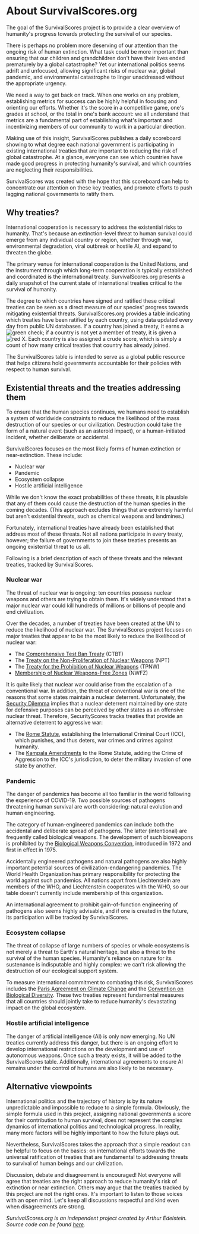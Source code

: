 # About SurvivalScores.org

The goal of the SurvivalScores project is to provide a clear overview of humanity's progress towards protecting the survival of our species.

There is perhaps no problem more deserving of our attention than the ongoing risk of human extinction. What task could be more important than ensuring that our children and grandchildren don't have their lives ended prematurely by a global catastrophe? Yet our international politics seems adrift and unfocused, allowing significant risks of nuclear war, global pandemic, and environmental catastrophe to linger unaddressed without the appropriate urgency.

We need a way to get back on track. When one works on any problem, establishing metrics for success can be highly helpful in focusing and orienting our efforts. Whether it's the score in a competitive game, one's grades at school, or the total in one's bank account: we all understand that metrics are a fundamental part of establishing what's important and incentivizing members of our community to work in a particular direction.

Making use of this insight, SurvivalScores publishes a daily scoreboard showing to what degree each national government is participating in existing international treaties that are important to reducing the risk of global catastrophe. At a glance, everyone can see which countries have made good progress in protecting humanity's survival, and which countries are neglecting their responsibilities.

SurvivalScores was created with the hope that this scoreboard can help to concentrate our attention on these key treaties, and promote efforts to push lagging national governments to ratify them.

## Why treaties?

International cooperation is necessary to address the existential risks to humanity. That's because an extinction-level threat to human survival could emerge from any individual country or region, whether through war, environmental degradation, viral outbreak or hostile AI, and expand to threaten the globe.

The primary venue for international cooperation is the United Nations, and the instrument through which long-term cooperation is typically established and coordinated is the international treaty. SurvivalScores.org presents a daily snapshot of the current state of international treaties critical to the survival of humanity.

The degree to which countries have signed and ratified these critical treaties can be seen as a direct measure of our species' progress towards mitigating existential threats. SurvivalScores.org provides a table indicating which treaties have been ratified by each country, using data updated every day from public UN databases. If a country has joined a treaty, it earns a <img src="./images/check.svg" alt="green check" class="grade">; if a country is not yet a member of treaty, it is given a <img src="./images/cross.svg" alt="red X" class="grade">. Each country is also assigned a crude score, which is simply a count of how many critical treaties that country has already joined.

The SurvivalScores table is intended to serve as a global public resource that helps citizens hold governments accountable for their policies with respect to human survival.

## Existential threats and the treaties addressing them

To ensure that the human species continues, we humans need to establish a system of worldwide constraints to reduce the likelihood of the mass destruction of our species or our civilization. Destruction could take the form of a natural event (such as an asteroid impact), or a human-initiated incident, whether deliberate or accidental.

SurvivalScores focuses on the most likely forms of human extinction or near-extinction. These include:

- Nuclear war
- Pandemic
- Ecosystem collapse
- Hostile artificial intelligence

While we don't know the exact probabilities of these threats, it is plausible that any of them could cause the destruction of the human species in the coming decades. (This approach excludes things that are extremely harmful but aren't existential threats, such as chemical weapons and landmines.)

Fortunately, international treaties have already been established that address most of these threats. Not all nations participate in every treaty, however; the failure of governments to join these treaties presents an ongoing existential threat to us all.

Following is a brief description of each of these threats and the relevant treaties, tracked by SurvivalScores.

### Nuclear war

The threat of nuclear war is ongoing: ten countries possess nuclear weapons and others are trying to obtain them. It's widely understood that a major nuclear war could kill hundreds of millions or billions of people and end civilization.

Over the decades, a number of treaties have been created at the UN to reduce the likelihood of nuclear war. The SurvivalScores project focuses on major treaties that appear to be the most likely to reduce the likelihood of nuclear war:
* The [Comprehensive Test Ban Treaty](https://www.ctbto.org/our-mission/the-treaty) (CTBT)
* The [Treaty on the Non-Proliferation of Nuclear Weapons](https://disarmament.unoda.org/wmd/nuclear/npt/) (NPT)
* The [Treaty for the Prohibition of Nuclear Weapons](https://disarmament.unoda.org/wmd/nuclear/tpnw/) (TPNW)
* [Membership of Nuclear Weapons-Free Zones](https://www.un.org/nwfz/content/overview-nuclear-weapon-free-zones) (NWFZ)

It is quite likely that nuclear war could arise from the escalation of a conventional war. In addition, the threat of conventional war is one of the reasons that some states maintain a nuclear deterrent. Unfortunately, the [Security Dilemma](https://en.wikipedia.org/wiki/Security_dilemma) implies that a nuclear deterrent maintained by one state for defensive purposes can be perceived by other states as an offensive nuclear threat. Therefore, SecurityScores tracks treaties that provide an alternative deterrent to aggressive war:

* The [Rome Statute](https://www.icc-cpi.int/sites/default/files/RS-Eng.pdf), establishing the International Criminal Court (ICC), which punishes, and thus deters, war crimes and crimes against humanity.
* The [Kampala Amendments](https://www.pgaction.org/ilhr/rome-statute/amendments.html) to the Rome Statute, adding the Crime of Aggression to the ICC's jurisdiction, to deter the military invasion of one state by another.

### Pandemic

The danger of pandemics has become all too familiar in the world following the experience of COVID-19. Two possible sources of pathogens threatening human survival are worth considering: natural evolution and human engineering.

The category of human-engineered pandemics can include both the accidental and deliberate spread of pathogens. The latter (intentional) are frequently called biological weapons. The development of such bioweapons is prohibited by the [Biological Weapons Convention](https://disarmament.unoda.org/biological-weapons/), introduced in 1972 and first in effect in 1975.

Accidentally engineered pathogens and natural pathogens are also highly important potential sources of civilization-endangering pandemics. The World Health Organization has primary responsibility for protecting the world against such pandemics. All nations apart from Liechtenstein are members of the WHO, and Liechtenstein cooperates with the WHO, so our table doesn't currently include membership of this organization.

An international agreement to prohibit gain-of-function engineering of pathogens also seems highly advisable, and if one is created in the future, its participation will be tracked by SurvivalScores.

### Ecosystem collapse

The threat of collapse of large numbers of species or whole ecosystems is not merely a threat to Earth's natural heritage, but also a threat to the survival of the human species. Humanity's reliance on nature for its sustenance is indisputable and highly complex: we can't risk allowing the destruction of our ecological support system.

To measure international commitment to combating this risk, SurvivalScores includes the [Paris Agreement on Climate Change](https://www.un.org/en/climatechange/paris-agreement) and the [Convention on Biological Diversity](https://www.un.org/en/observances/biological-diversity-day/convention). These two treaties represent fundamental measures that all countries should jointly take to reduce humanity's devastating impact on the global ecosystem.

### Hostile artificial intelligence

The danger of artificial intelligence (AI) is only now emerging. No UN
treaties currently address this danger, but there is an ongoing effort to develop international restrictions on the development and use of autonomous weapons. Once such a treaty exists, it will be added to the SurvivalScores table. Additionally, international agreements to ensure AI remains under the control of humans are also likely to be necessary.

## Alternative viewpoints

International politics and the trajectory of history is by its nature unpredictable and impossible to reduce to a simple formula. Obviously, the simple formula used in this project, assigning national governments a score for their contribution to human survival, does not represent the complex dynamics of international politics and technological progress. In reality, many more factors will be highly important to how the future plays out.

Nevertheless, SurvivalScores takes the approach that a simple readout can be helpful to focus on the basics: on international efforts towards the universal ratification of treaties that are fundamental to addressing threats to survival of human beings and our civilization.

Discussion, debate and disagreement is encouraged! Not everyone will agree that treaties are the right approach to reduce humanity's risk of extinction or near extinction. Others may argue that the treaties tracked by this project are not the right ones. It's important to listen to those voices with an open mind. Let's keep all discussions respectful and kind even when disagreements are strong.

*SurvivalScores.org is an independent project created by Arthur Edelstein. Source code can be found [here](https://github.com/arthuredelstein/survivalscores.org).*
